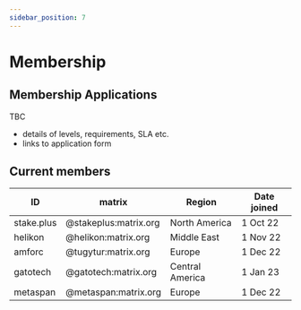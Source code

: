```yaml
---
sidebar_position: 7
---
```


# Membership

## Membership Applications

TBC
- details of levels, requirements, SLA etc.
- links to application form


## Current members

| ID         | matrix                | Region          | Date joined |
| ---------- | --------------------- | --------------- | ----------- |
| stake.plus | @stakeplus:matrix.org | North America   | 1 Oct 22    |
| helikon    | @helikon:matrix.org   | Middle East     | 1 Nov 22    |
| amforc     | @tugytur:matrix.org   | Europe          | 1 Dec 22    |
| gatotech   | @gatotech:matrix.org  | Central America | 1 Jan 23    |
| metaspan   | @metaspan:matrix.org  | Europe          | 1 Dec 22    |

<!--
in review
dwellir | ... | Africa | In review
crifferent.de | @dev0_sik:matrix.org | Europe | In review
turboflakes  | @turboflakes:matrix.org | Europe | In review
-->